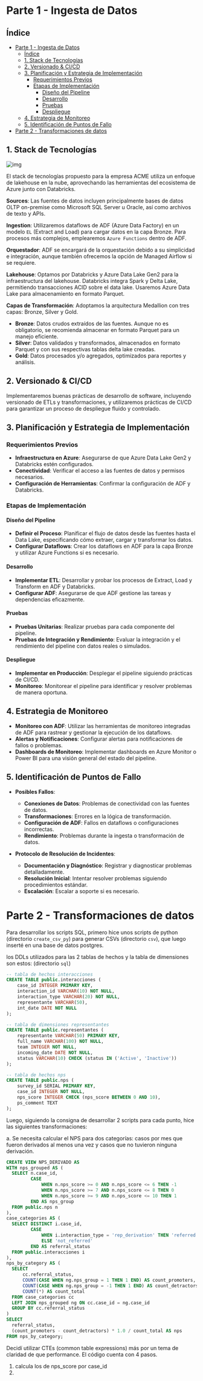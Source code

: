 # Parte 1 - Ingesta de Datos

## Índice
- [Parte 1 - Ingesta de Datos](#parte-1---ingesta-de-datos)
  - [Índice](#índice)
  - [1. Stack de Tecnologías](#1-stack-de-tecnologías)
  - [2. Versionado \& CI/CD](#2-versionado--cicd)
  - [3. Planificación y Estrategia de Implementación](#3-planificación-y-estrategia-de-implementación)
    - [Requerimientos Previos](#requerimientos-previos)
    - [Etapas de Implementación](#etapas-de-implementación)
      - [Diseño del Pipeline](#diseño-del-pipeline)
      - [Desarrollo](#desarrollo)
      - [Pruebas](#pruebas)
      - [Despliegue](#despliegue)
  - [4. Estrategia de Monitoreo](#4-estrategia-de-monitoreo)
  - [5. Identificación de Puntos de Fallo](#5-identificación-de-puntos-de-fallo)
- [Parte 2 - Transformaciones de datos](#parte-2---transformaciones-de-datos)

## 1. Stack de Tecnologías
![img](azure_datalake.png)

El stack de tecnologías propuesto para la empresa ACME utiliza un enfoque de lakehouse en la nube, aprovechando las herramientas del ecosistema de Azure junto con Databricks.

**Sources**: Las fuentes de datos incluyen principalmente bases de datos OLTP on-premise como Microsoft SQL Server u Oracle, así como archivos de texto y APIs.

**Ingestion**: Utilizaremos dataflows de ADF (Azure Data Factory) en un modelo `EL` (Extract and Load) para cargar datos en la capa Bronze. Para procesos más complejos, emplearemos `Azure Functions` dentro de ADF.

**Orquestador**: ADF se encargará de la orquestación debido a su simplicidad e integración, aunque también ofrecemos la opción de Managed Airflow si se requiere.

**Lakehouse**: Optamos por Databricks y Azure Data Lake Gen2 para la infraestructura del lakehouse. Databricks integra Spark y Delta Lake, permitiendo transacciones ACID sobre el data lake. Usaremos Azure Data Lake para almacenamiento en formato Parquet.

**Capas de Transformación**: Adoptamos la arquitectura Medallion con tres capas: Bronze, Silver y Gold.

- **Bronze**: Datos crudos extraídos de las fuentes. Aunque no es obligatorio, se recomienda almacenar en formato Parquet para un manejo eficiente.
- **Silver**: Datos validados y transformados, almacenados en formato Parquet y con sus respectivas tablas delta lake creadas.
- **Gold**: Datos procesados y/o agregados, optimizados para reportes y análisis.

## 2. Versionado & CI/CD
Implementaremos buenas prácticas de desarrollo de software, incluyendo versionado de ETLs y transformaciones, y utilizaremos prácticas de CI/CD para garantizar un proceso de despliegue fluido y controlado.

## 3. Planificación y Estrategia de Implementación

### Requerimientos Previos
- **Infraestructura en Azure**: Asegurarse de que Azure Data Lake Gen2 y Databricks estén configurados.
- **Conectividad**: Verificar el acceso a las fuentes de datos y permisos necesarios.
- **Configuración de Herramientas**: Confirmar la configuración de ADF y Databricks.

### Etapas de Implementación

#### Diseño del Pipeline
- **Definir el Proceso**: Planificar el flujo de datos desde las fuentes hasta el Data Lake, especificando cómo extraer, cargar y transformar los datos.
- **Configurar Dataflows**: Crear los dataflows en ADF para la capa Bronze y utilizar Azure Functions si es necesario.

#### Desarrollo
- **Implementar ETL**: Desarrollar y probar los procesos de Extract, Load y Transform en ADF y Databricks.
- **Configurar ADF**: Asegurarse de que ADF gestione las tareas y dependencias eficazmente.

#### Pruebas
- **Pruebas Unitarias**: Realizar pruebas para cada componente del pipeline.
- **Pruebas de Integración y Rendimiento**: Evaluar la integración y el rendimiento del pipeline con datos reales o simulados.

#### Despliegue
- **Implementar en Producción**: Desplegar el pipeline siguiendo prácticas de CI/CD.
- **Monitoreo**: Monitorear el pipeline para identificar y resolver problemas de manera oportuna.

## 4. Estrategia de Monitoreo
- **Monitoreo con ADF**: Utilizar las herramientas de monitoreo integradas de ADF para rastrear y gestionar la ejecución de los dataflows.
- **Alertas y Notificaciones**: Configurar alertas para notificaciones de fallos o problemas.
- **Dashboards de Monitoreo**: Implementar dashboards en Azure Monitor o Power BI para una visión general del estado del pipeline.

## 5. Identificación de Puntos de Fallo
- **Posibles Fallos**:
  - **Conexiones de Datos**: Problemas de conectividad con las fuentes de datos.
  - **Transformaciones**: Errores en la lógica de transformación.
  - **Configuración de ADF**: Fallos en dataflows o configuraciones incorrectas.
  - **Rendimiento**: Problemas durante la ingesta o transformación de datos.

- **Protocolo de Resolución de Incidentes**:
  - **Documentación y Diagnóstico**: Registrar y diagnosticar problemas detalladamente.
  - **Resolución Inicial**: Intentar resolver problemas siguiendo procedimientos estándar.
  - **Escalación**: Escalar a soporte si es necesario.

# Parte 2 - Transformaciones de datos

Para desarrollar los scripts SQL, primero hice unos scripts de python (directorio `create_csv_py`) para generar CSVs (directorio `csv`), que luego inserté en una base de datos postgres.

los DDLs utilizados para las 2 tablas de hechos y la tabla de dimensiones son estos: (directorio `sql`)

```sql
-- tabla de hechos interacciones
CREATE TABLE public.interacciones (
    case_id INTEGER PRIMARY KEY,
    interaction_id VARCHAR(10) NOT NULL,
    interaction_type VARCHAR(20) NOT NULL,
    representante VARCHAR(50),
    int_date DATE NOT NULL
);
```
```sql
-- tabla de dimensiones representantes
CREATE TABLE public.representantes (
    representante VARCHAR(50) PRIMARY KEY,
    full_name VARCHAR(100) NOT NULL,
    team INTEGER NOT NULL,
    incoming_date DATE NOT NULL,
    status VARCHAR(10) CHECK (status IN ('Active', 'Inactive'))
);
```
```sql
-- tabla de hechos nps
CREATE TABLE public.nps (
    survey_id SERIAL PRIMARY KEY,
    case_id INTEGER NOT NULL,
    nps_score INTEGER CHECK (nps_score BETWEEN 0 AND 10),
    ps_comment TEXT
);
```

Luego, siguiendo la consigna de desarrollar 2 scripts para cada punto, hice las siguientes transformaciones:

  a. Se necesita calcular el NPS para dos categorías: casos por mes que fueron
  derivados al menos una vez y casos que no tuvieron ninguna derivación.
  ```sql
  CREATE VIEW NPS_DERIVADO AS
WITH nps_grouped AS (
    SELECT n.case_id,
           CASE 
               WHEN n.nps_score >= 0 AND n.nps_score <= 6 THEN -1
               WHEN n.nps_score >= 7 AND n.nps_score <= 8 THEN 0
               WHEN n.nps_score >= 9 AND n.nps_score <= 10 THEN 1
           END AS nps_group
    FROM public.nps n
),
case_categories AS (
    SELECT DISTINCT i.case_id,
           CASE 
               WHEN i.interaction_type = 'rep_derivation' THEN 'referred'
               ELSE 'not_referred'
           END AS referral_status
    FROM public.interacciones i
),
nps_by_category AS (
    SELECT 
        cc.referral_status,
        COUNT(CASE WHEN ng.nps_group = 1 THEN 1 END) AS count_promoters,
        COUNT(CASE WHEN ng.nps_group = -1 THEN 1 END) AS count_detractors,
        COUNT(*) AS count_total
    FROM case_categories cc
    LEFT JOIN nps_grouped ng ON cc.case_id = ng.case_id
    GROUP BY cc.referral_status
)
SELECT 
    referral_status,
    (count_promoters - count_detractors) * 1.0 / count_total AS nps
FROM nps_by_category;
```

Decidí utilizar CTEs (common table expressions) más por un tema de claridad de que performance. El código cuenta con 4 pasos.
1. calcula los de nps_score por case_id
2. 